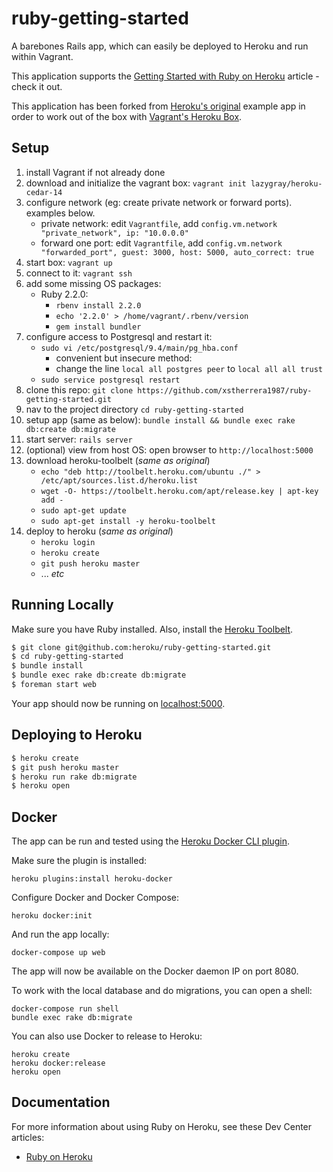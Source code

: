 # ruby-getting-started

A barebones Rails app, which can easily be deployed to Heroku and run within Vagrant.

This application supports the [Getting Started with Ruby on Heroku](https://devcenter.heroku.com/articles/getting-started-with-ruby) article - check it out.

This application has been forked from [Heroku's original](https://github.com/heroku/ruby-getting-started) example app in order to work out of the box with [Vagrant's Heroku Box](https://atlas.hashicorp.com/lazygray/boxes/heroku-cedar-14).

## Setup
1. install Vagrant if not already done
2. download and initialize the vagrant box: `vagrant init lazygray/heroku-cedar-14`
3. configure network (eg: create private network or forward ports). examples below.
	* private network: edit `Vagrantfile`, add `config.vm.network "private_network", ip: "10.0.0.0"`
	* forward one port: edit `Vagrantfile`, add `config.vm.network "forwarded_port", guest: 3000, host: 5000, auto_correct: true`
4. start box: `vagrant up`
5. connect to it: `vagrant ssh`
6. add some missing OS packages:
	* Ruby 2.2.0: 
		* `rbenv install 2.2.0`
		* `echo '2.2.0' > /home/vagrant/.rbenv/version`
		* `gem install bundler`
7. configure access to Postgresql and restart it:
	* `sudo vi /etc/postgresql/9.4/main/pg_hba.conf`
		* convenient but insecure method:
		* change the line `local all postgres peer` to `local all all trust`
	* `sudo service postgresql restart`
8. clone this repo: `git clone https://github.com/xstherrera1987/ruby-getting-started.git`
9. nav to the project directory `cd ruby-getting-started`
10. setup app (same as below): `bundle install && bundle exec rake db:create db:migrate`
11. start server: `rails server`
12. (optional) view from host OS: open browser to `http://localhost:5000`
13. download heroku-toolbelt (_same as original_)
	* `echo "deb http://toolbelt.heroku.com/ubuntu ./" > /etc/apt/sources.list.d/heroku.list`
	* `wget -O- https://toolbelt.heroku.com/apt/release.key | apt-key add -`
	* `sudo apt-get update`
	* `sudo apt-get install -y heroku-toolbelt`
14. deploy to heroku (_same as original_)
	* `heroku login`
	* `heroku create`
	* `git push heroku master`
	* ... _etc_

## Running Locally

Make sure you have Ruby installed.  Also, install the [Heroku Toolbelt](https://toolbelt.heroku.com/).

```sh
$ git clone git@github.com:heroku/ruby-getting-started.git
$ cd ruby-getting-started
$ bundle install
$ bundle exec rake db:create db:migrate
$ foreman start web
```

Your app should now be running on [localhost:5000](http://localhost:5000/).

## Deploying to Heroku

```sh
$ heroku create
$ git push heroku master
$ heroku run rake db:migrate
$ heroku open
```

## Docker

The app can be run and tested using the [Heroku Docker CLI plugin](https://devcenter.heroku.com/articles/introduction-local-development-with-docker).

Make sure the plugin is installed:

    heroku plugins:install heroku-docker

Configure Docker and Docker Compose:

    heroku docker:init

And run the app locally:

    docker-compose up web

The app will now be available on the Docker daemon IP on port 8080.

To work with the local database and do migrations, you can open a shell:

    docker-compose run shell
    bundle exec rake db:migrate

You can also use Docker to release to Heroku:

    heroku create
    heroku docker:release
    heroku open

## Documentation

For more information about using Ruby on Heroku, see these Dev Center articles:

- [Ruby on Heroku](https://devcenter.heroku.com/categories/ruby)


